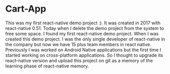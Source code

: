 # Cart-App

This was my first react-native demo project :). It was created in 2017 with react-native 0.51. Today when I delete the demo project from the system to free some space. I  found my first react-native demo project. When I was created this demo project. I was the only single developer of react-native in the company but now we have 15 plus team members in react native. Previously I was worked on Android Native applications but the first time I started working on cross-platform applications. So I thought to upgrade its react-native version and upload this project on git as a memory of the learning phase of react-native memory.
